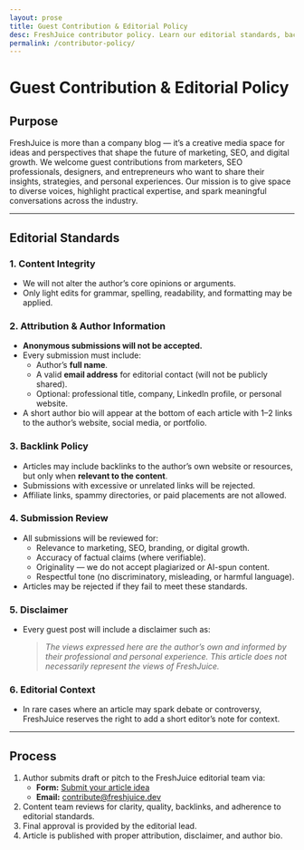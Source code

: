 ```yaml
---
layout: prose
title: Guest Contribution & Editorial Policy
desc: FreshJuice contributor policy. Learn our editorial standards, backlink rules, and submission process for guest articles.
permalink: /contributor-policy/
---
```


# Guest Contribution & Editorial Policy

## Purpose

FreshJuice is more than a company blog — it’s a creative media space for ideas and perspectives that shape the future of marketing, SEO, and digital growth.
We welcome guest contributions from marketers, SEO professionals, designers, and entrepreneurs who want to share their insights, strategies, and personal experiences.
Our mission is to give space to diverse voices, highlight practical expertise, and spark meaningful conversations across the industry.

---

## Editorial Standards

### 1. Content Integrity

- We will not alter the author’s core opinions or arguments.
- Only light edits for grammar, spelling, readability, and formatting may be applied.

### 2. Attribution & Author Information

- **Anonymous submissions will not be accepted.**
- Every submission must include:
  - Author’s **full name**.
  - A valid **email address** for editorial contact (will not be publicly shared).
  - Optional: professional title, company, LinkedIn profile, or personal website.
- A short author bio will appear at the bottom of each article with 1–2 links to the author’s website, social media, or portfolio.

### 3. Backlink Policy

- Articles may include backlinks to the author’s own website or resources, but only when **relevant to the content**.
- Submissions with excessive or unrelated links will be rejected.
- Affiliate links, spammy directories, or paid placements are not allowed.

### 4. Submission Review

- All submissions will be reviewed for:
  - Relevance to marketing, SEO, branding, or digital growth.
  - Accuracy of factual claims (where verifiable).
  - Originality — we do not accept plagiarized or AI-spun content.
  - Respectful tone (no discriminatory, misleading, or harmful language).
- Articles may be rejected if they fail to meet these standards.

### 5. Disclaimer

- Every guest post will include a disclaimer such as:
  > _The views expressed here are the author’s own and informed by their professional and personal experience. This article does not necessarily represent the views of FreshJuice._

### 6. Editorial Context

- In rare cases where an article may spark debate or controversy, FreshJuice reserves the right to add a short editor’s note for context.

---

## Process

1. Author submits draft or pitch to the FreshJuice editorial team via:
   - **Form:** [Submit your article idea](/write-for-us/#submit-article-idea)
   - **Email:** contribute@freshjuice.dev
2. Content team reviews for clarity, quality, backlinks, and adherence to editorial standards.
3. Final approval is provided by the editorial lead.
4. Article is published with proper attribution, disclaimer, and author bio.
